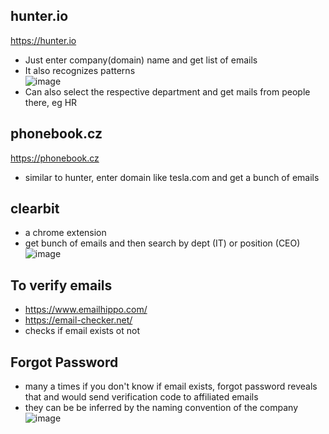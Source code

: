 ## hunter.io
https://hunter.io
- Just enter company(domain) name and get list of emails
- It also recognizes patterns<br>
![image](https://user-images.githubusercontent.com/64409788/230982159-54fb27b1-84ec-42ff-a00e-61a7fcacff2d.png)
- Can also select the respective department and get mails from people there, eg HR

## phonebook.cz
https://phonebook.cz
- similar to hunter, enter domain like tesla.com and get a bunch of emails

## clearbit 
- a chrome extension
- get bunch of emails and then search by dept (IT) or position (CEO) <br>
![image](https://user-images.githubusercontent.com/64409788/230983765-706b021d-e32a-49ba-9a23-61d3ba475d21.png)

## To verify emails
- https://www.emailhippo.com/
- https://email-checker.net/
- checks if email exists ot not

## Forgot Password
- many a times if you don't know if email exists, forgot password reveals that and would send verification code to affiliated emails
- they can be be inferred by the naming convention of the company<br>
![image](https://user-images.githubusercontent.com/64409788/230984894-4cb8bdf8-4133-400d-a213-d162280f34d6.png)
